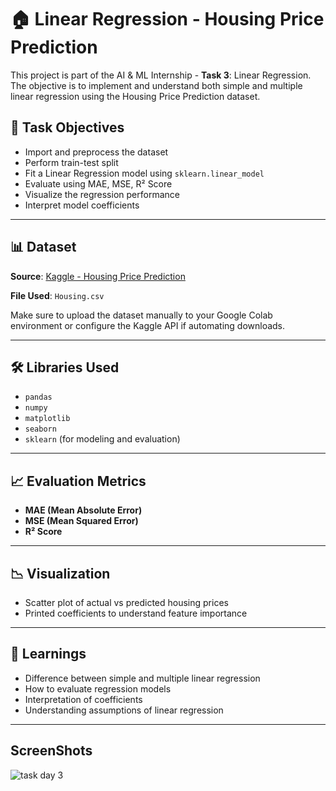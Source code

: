 # 🏠 Linear Regression - Housing Price Prediction

This project is part of the AI & ML Internship - **Task 3**: Linear Regression. The objective is to implement and understand both simple and multiple linear regression using the Housing Price Prediction dataset.

## 📌 Task Objectives

- Import and preprocess the dataset
- Perform train-test split
- Fit a Linear Regression model using `sklearn.linear_model`
- Evaluate using MAE, MSE, R² Score
- Visualize the regression performance
- Interpret model coefficients

---

## 📊 Dataset

**Source**: [Kaggle - Housing Price Prediction](https://www.kaggle.com/datasets/harishkumardatalab/housing-price-prediction)

**File Used**: `Housing.csv`

Make sure to upload the dataset manually to your Google Colab environment or configure the Kaggle API if automating downloads.

---

## 🛠️ Libraries Used

- `pandas`
- `numpy`
- `matplotlib`
- `seaborn`
- `sklearn` (for modeling and evaluation)

---

## 📈 Evaluation Metrics

- **MAE (Mean Absolute Error)**
- **MSE (Mean Squared Error)**
- **R² Score**

---

## 📉 Visualization

- Scatter plot of actual vs predicted housing prices
- Printed coefficients to understand feature importance

---

## 🧠 Learnings

- Difference between simple and multiple linear regression
- How to evaluate regression models
- Interpretation of coefficients
- Understanding assumptions of linear regression

---

## ScreenShots
![task day 3](https://github.com/user-attachments/assets/d125ec9c-8528-4f01-b838-c4a80169e66d)




